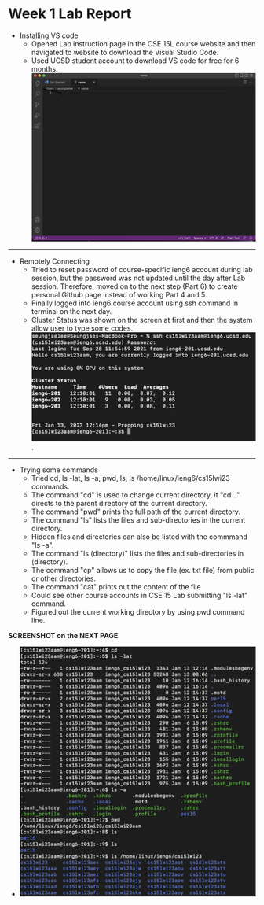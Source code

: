 # Week 1 Lab Report
* Installing VS code
  * Opened Lab instruction page in the CSE 15L course website and then navigated to website to download the Visual Studio Code.
  * Used UCSD student account to download VS code for free for 6 months.
![Image](VScode.png)

---

* Remotely Connecting
  * Tried to reset password of course-specific ieng6 account during lab session, but the password was not updated until the day after Lab session. 
 Therefore, moved on to the next step (Part 6) to create personal Github page instead of working Part 4 and 5.
  * Finally logged into ieng6 course account using ssh command in terminal on the next day.
  * Cluster Status was shown on the screen at first and then the system allow user to type some codes.
![Image](RemoteConnect.png).

---

* Trying some commands
  * Tried cd, ls -lat, ls -a, pwd, ls, ls /home/linux/ieng6/cs15lwi23 commands.
   * The command "cd" is used to change current directory, it "cd .." directs to the parent directory of the current directory.
   * The command "pwd" prints the full path of the current directory.
   * The command "ls" lists the files and sub-directories in the current directory.
   * Hidden files and directories can also be listed with the commmand "ls -a".
   * The command "ls (directory)" lists the files and sub-directories in (directory).
   * The command "cp" allows us to copy the file (ex. txt file) from public or other directories.
   * The command "cat" prints out the content of the file     
   * Could see other course accounts in CSE 15 Lab submitting "ls -lat" command.
   *  Figured out the current working directory by using pwd command line.

**SCREENSHOT on the NEXT PAGE**

  * ![Image](Commands.png)

